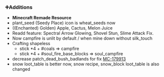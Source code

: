 ### ➕Additions

- **Minecraft Remade Resource**
- plant_seed (Seedy Place) icon is wheat_seeds now
- ((Enchanted) Golden) Apple, Cactus, Melon Juice
- Readd feature: Spectral Arrow Glowing, Shovel Stun, Slime Attack Fix.
- Now campfire is unlit by default / when mine down without silk_touch
- Crafting shapeless
  - stick \*4 + #coals => campfire
  - stick \*4 + #soul_fire_base_blocks => soul_campfire
- decrease patch_dead_bush_badlands for fix [MC-179913](https://bugs.mojang.com/projects/MC/issues/MC-179913) 
- snow loot_table is better now, snow recipe, snow_block loot_table is also changed
